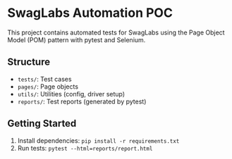 # SwagLabs Automation POC

This project contains automated tests for SwagLabs using the Page Object Model (POM) pattern with pytest and Selenium.

## Structure
- `tests/`: Test cases
- `pages/`: Page objects
- `utils/`: Utilities (config, driver setup)
- `reports/`: Test reports (generated by pytest)

## Getting Started
1. Install dependencies: `pip install -r requirements.txt`
2. Run tests: `pytest --html=reports/report.html`

